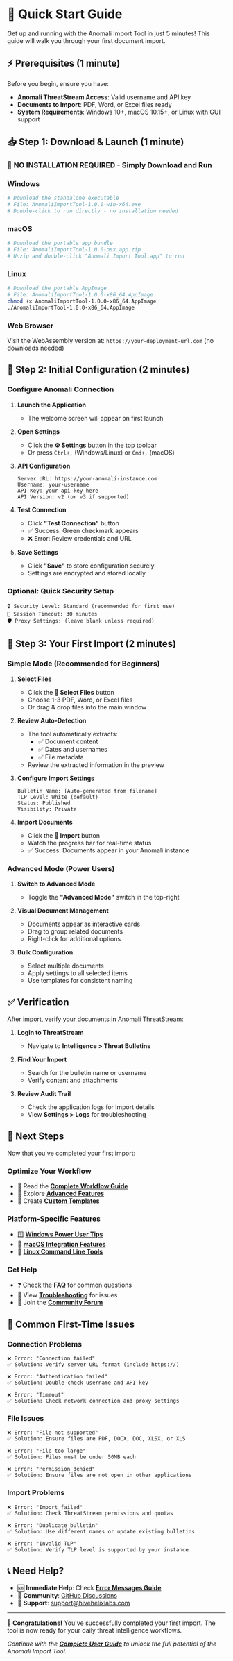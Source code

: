 # 🚀 Quick Start Guide

Get up and running with the Anomali Import Tool in just 5 minutes! This guide will walk you through your first document import.

## ⚡ Prerequisites (1 minute)

Before you begin, ensure you have:

- **Anomali ThreatStream Access**: Valid username and API key
- **Documents to Import**: PDF, Word, or Excel files ready
- **System Requirements**: Windows 10+, macOS 10.15+, or Linux with GUI support

## 📥 Step 1: Download & Launch (1 minute)

### 🚫 **NO INSTALLATION REQUIRED** - Simply Download and Run

### Windows
```powershell
# Download the standalone executable
# File: AnomaliImportTool-1.0.0-win-x64.exe
# Double-click to run directly - no installation needed
```

### macOS
```bash
# Download the portable app bundle
# File: AnomaliImportTool-1.0.0-osx.app.zip
# Unzip and double-click "Anomali Import Tool.app" to run
```

### Linux
```bash
# Download the portable AppImage
# File: AnomaliImportTool-1.0.0-x86_64.AppImage
chmod +x AnomaliImportTool-1.0.0-x86_64.AppImage
./AnomaliImportTool-1.0.0-x86_64.AppImage
```

### Web Browser
Visit the WebAssembly version at: `https://your-deployment-url.com` (no downloads needed)

## 🔧 Step 2: Initial Configuration (2 minutes)

### Configure Anomali Connection

1. **Launch the Application**
   - The welcome screen will appear on first launch

2. **Open Settings**
   - Click the **⚙️ Settings** button in the top toolbar
   - Or press `Ctrl+,` (Windows/Linux) or `Cmd+,` (macOS)

3. **API Configuration**
   ```
   Server URL: https://your-anomali-instance.com
   Username: your-username
   API Key: your-api-key-here
   API Version: v2 (or v3 if supported)
   ```

4. **Test Connection**
   - Click **"Test Connection"** button
   - ✅ Success: Green checkmark appears
   - ❌ Error: Review credentials and URL

5. **Save Settings**
   - Click **"Save"** to store configuration securely
   - Settings are encrypted and stored locally

### Optional: Quick Security Setup
```
🔒 Security Level: Standard (recommended for first use)
🔐 Session Timeout: 30 minutes
🛡️ Proxy Settings: (leave blank unless required)
```

## 📄 Step 3: Your First Import (2 minutes)

### Simple Mode (Recommended for Beginners)

1. **Select Files**
   - Click the **📁 Select Files** button
   - Choose 1-3 PDF, Word, or Excel files
   - Or drag & drop files into the main window

2. **Review Auto-Detection**
   - The tool automatically extracts:
     - ✅ Document content
     - ✅ Dates and usernames  
     - ✅ File metadata
   - Review the extracted information in the preview

3. **Configure Import Settings**
   ```
   Bulletin Name: [Auto-generated from filename]
   TLP Level: White (default)
   Status: Published
   Visibility: Private
   ```

4. **Import Documents**
   - Click the **🚀 Import** button
   - Watch the progress bar for real-time status
   - ✅ Success: Documents appear in your Anomali instance

### Advanced Mode (Power Users)

1. **Switch to Advanced Mode**
   - Toggle the **"Advanced Mode"** switch in the top-right

2. **Visual Document Management**
   - Documents appear as interactive cards
   - Drag to group related documents
   - Right-click for additional options

3. **Bulk Configuration**
   - Select multiple documents
   - Apply settings to all selected items
   - Use templates for consistent naming

## ✅ Verification

After import, verify your documents in Anomali ThreatStream:

1. **Login to ThreatStream**
   - Navigate to **Intelligence > Threat Bulletins**

2. **Find Your Import**
   - Search for the bulletin name or username
   - Verify content and attachments

3. **Review Audit Trail**
   - Check the application logs for import details
   - View **Settings > Logs** for troubleshooting

## 🎯 Next Steps

Now that you've completed your first import:

### Optimize Your Workflow
- 📖 Read the [**Complete Workflow Guide**](import-workflow.md)
- 🔧 Explore [**Advanced Features**](advanced/batch-processing.md)
- 🎨 Create [**Custom Templates**](advanced/custom-templates.md)

### Platform-Specific Features
- 🪟 [**Windows Power User Tips**](platforms/windows.md)
- 🍎 [**macOS Integration Features**](platforms/macos.md)
- 🐧 [**Linux Command Line Tools**](platforms/linux.md)

### Get Help
- ❓ Check the [**FAQ**](support/faq.md) for common questions
- 🔧 View [**Troubleshooting**](support/troubleshooting.md) for issues
- 💬 Join the [**Community Forum**](https://github.com/HiveHelixLabs/AnomaliImportTool/discussions)

## 🚨 Common First-Time Issues

### Connection Problems
```
❌ Error: "Connection failed"
✅ Solution: Verify server URL format (include https://)

❌ Error: "Authentication failed" 
✅ Solution: Double-check username and API key

❌ Error: "Timeout"
✅ Solution: Check network connection and proxy settings
```

### File Issues
```
❌ Error: "File not supported"
✅ Solution: Ensure files are PDF, DOCX, DOC, XLSX, or XLS

❌ Error: "File too large"
✅ Solution: Files must be under 50MB each

❌ Error: "Permission denied"
✅ Solution: Ensure files are not open in other applications
```

### Import Problems
```
❌ Error: "Import failed"
✅ Solution: Check ThreatStream permissions and quotas

❌ Error: "Duplicate bulletin"
✅ Solution: Use different names or update existing bulletins

❌ Error: "Invalid TLP"
✅ Solution: Verify TLP level is supported by your instance
```

## 📞 Need Help?

- 🆘 **Immediate Help**: Check [**Error Messages Guide**](support/error-messages.md)
- 💬 **Community**: [GitHub Discussions](https://github.com/HiveHelixLabs/AnomaliImportTool/discussions)
- 📧 **Support**: [support@hivehelixlabs.com](mailto:support@hivehelixlabs.com)

---

**🎉 Congratulations!** You've successfully completed your first import. The tool is now ready for your daily threat intelligence workflows.

*Continue with the [**Complete User Guide**](README.md) to unlock the full potential of the Anomali Import Tool.* 